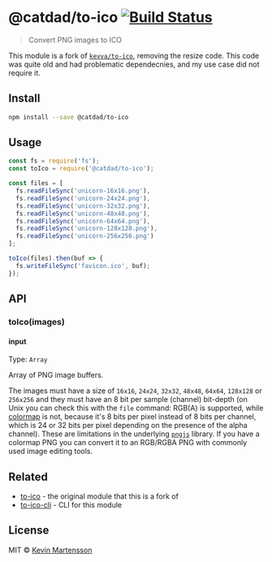 # @catdad/to-ico [![Build Status](https://travis-ci.com/catdad-experiments/to-ico.svg?branch=master)](https://travis-ci.com/catdad-experiments/to-ico)

> Convert PNG images to ICO

This module is a fork of [`kevva/to-ico`](https://github.com/kevva/to-ico), removing the resize code. This code was quite old and had problematic dependecnies, and my use case did not require it.

## Install

```bash
npm install --save @catdad/to-ico
```

## Usage

```js
const fs = require('fs');
const toIco = require('@catdad/to-ico');

const files = [
  fs.readFileSync('unicorn-16x16.png'),
  fs.readFileSync('unicorn-24x24.png'),
  fs.readFileSync('unicorn-32x32.png'),
  fs.readFileSync('unicorn-48x48.png'),
  fs.readFileSync('unicorn-64x64.png'),
  fs.readFileSync('unicorn-128x128.png'),
  fs.readFileSync('unicorn-256x256.png')
];

toIco(files).then(buf => {
  fs.writeFileSync('favicon.ico', buf);
});
```

## API

### toIco(images)

#### input

Type: `Array`

Array of PNG image buffers.

The images must have a size of `16x16`, `24x24`, `32x32`, `48x48`, `64x64`, `128x128` or `256x256` and they must have an 8 bit per sample (channel) bit-depth (on Unix you can check this with the `file` command: RGB(A) is supported, while [colormap](https://en.wikipedia.org/wiki/Indexed_color) is not, because it's 8 bits per pixel instead of 8 bits per channel, which is 24 or 32 bits per pixel depending on the presence of the alpha channel). These are limitations in the underlying [`pngjs`](https://github.com/lukeapage/pngjs#pngjs) library. If you have a colormap PNG you can convert it to an RGB/RGBA PNG with commonly used image editing tools.

## Related

* [to-ico](https://github.com/kevva/to-ico) - the original module that this is a fork of
* [to-ico-cli](https://github.com/kevva/to-ico-cli) - CLI for this module

## License

MIT © [Kevin Martensson](http://github.com/kevva)

